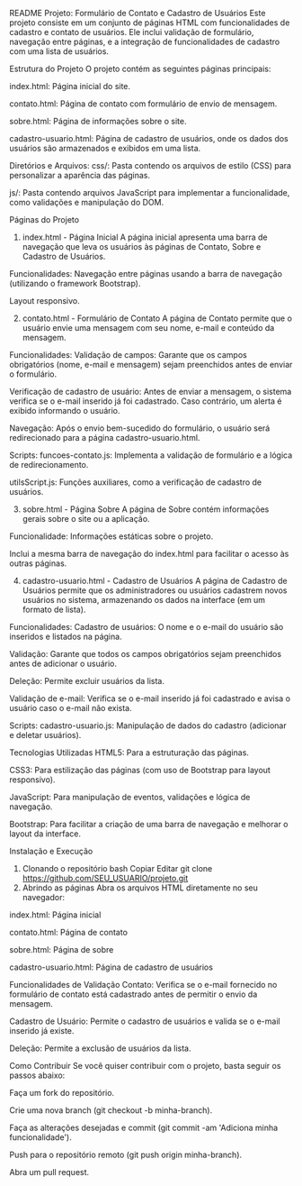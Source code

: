 README
Projeto: Formulário de Contato e Cadastro de Usuários
Este projeto consiste em um conjunto de páginas HTML com funcionalidades de cadastro e contato de usuários. Ele inclui validação de formulário, navegação entre páginas, e a integração de funcionalidades de cadastro com uma lista de usuários.

Estrutura do Projeto
O projeto contém as seguintes páginas principais:

index.html: Página inicial do site.

contato.html: Página de contato com formulário de envio de mensagem.

sobre.html: Página de informações sobre o site.

cadastro-usuario.html: Página de cadastro de usuários, onde os dados dos usuários são armazenados e exibidos em uma lista.

Diretórios e Arquivos:
css/: Pasta contendo os arquivos de estilo (CSS) para personalizar a aparência das páginas.

js/: Pasta contendo arquivos JavaScript para implementar a funcionalidade, como validações e manipulação do DOM.

Páginas do Projeto
1. index.html - Página Inicial
A página inicial apresenta uma barra de navegação que leva os usuários às páginas de Contato, Sobre e Cadastro de Usuários.

Funcionalidades:
Navegação entre páginas usando a barra de navegação (utilizando o framework Bootstrap).

Layout responsivo.

2. contato.html - Formulário de Contato
A página de Contato permite que o usuário envie uma mensagem com seu nome, e-mail e conteúdo da mensagem.

Funcionalidades:
Validação de campos: Garante que os campos obrigatórios (nome, e-mail e mensagem) sejam preenchidos antes de enviar o formulário.

Verificação de cadastro de usuário: Antes de enviar a mensagem, o sistema verifica se o e-mail inserido já foi cadastrado. Caso contrário, um alerta é exibido informando o usuário.

Navegação: Após o envio bem-sucedido do formulário, o usuário será redirecionado para a página cadastro-usuario.html.

Scripts:
funcoes-contato.js: Implementa a validação de formulário e a lógica de redirecionamento.

utilsScript.js: Funções auxiliares, como a verificação de cadastro de usuários.

3. sobre.html - Página Sobre
A página de Sobre contém informações gerais sobre o site ou a aplicação.

Funcionalidade:
Informações estáticas sobre o projeto.

Inclui a mesma barra de navegação do index.html para facilitar o acesso às outras páginas.

4. cadastro-usuario.html - Cadastro de Usuários
A página de Cadastro de Usuários permite que os administradores ou usuários cadastrem novos usuários no sistema, armazenando os dados na interface (em um formato de lista).

Funcionalidades:
Cadastro de usuários: O nome e o e-mail do usuário são inseridos e listados na página.

Validação: Garante que todos os campos obrigatórios sejam preenchidos antes de adicionar o usuário.

Deleção: Permite excluir usuários da lista.

Validação de e-mail: Verifica se o e-mail inserido já foi cadastrado e avisa o usuário caso o e-mail não exista.

Scripts:
cadastro-usuario.js: Manipulação de dados do cadastro (adicionar e deletar usuários).

Tecnologias Utilizadas
HTML5: Para a estruturação das páginas.

CSS3: Para estilização das páginas (com uso de Bootstrap para layout responsivo).

JavaScript: Para manipulação de eventos, validações e lógica de navegação.

Bootstrap: Para facilitar a criação de uma barra de navegação e melhorar o layout da interface.

Instalação e Execução
1. Clonando o repositório
bash
Copiar
Editar
git clone https://github.com/SEU_USUARIO/projeto.git
2. Abrindo as páginas
Abra os arquivos HTML diretamente no seu navegador:

index.html: Página inicial

contato.html: Página de contato

sobre.html: Página de sobre

cadastro-usuario.html: Página de cadastro de usuários

Funcionalidades de Validação
Contato: Verifica se o e-mail fornecido no formulário de contato está cadastrado antes de permitir o envio da mensagem.

Cadastro de Usuário: Permite o cadastro de usuários e valida se o e-mail inserido já existe.

Deleção: Permite a exclusão de usuários da lista.

Como Contribuir
Se você quiser contribuir com o projeto, basta seguir os passos abaixo:

Faça um fork do repositório.

Crie uma nova branch (git checkout -b minha-branch).

Faça as alterações desejadas e commit (git commit -am 'Adiciona minha funcionalidade').

Push para o repositório remoto (git push origin minha-branch).

Abra um pull request.

